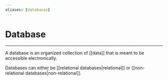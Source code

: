 ```yaml
---
aliases: [databases]
---
```

# Database
---
A database is an organized collection of [[data]] that is meant to be accessible electronically. 

Databases can either be [[relational databases|relational]] or [[non-relational databases|non-relational]]. 